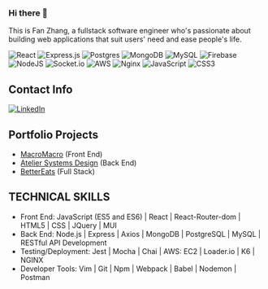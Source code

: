 ### Hi there 👋

This is Fan Zhang, a fullstack software engineer who's passionate about building web applications that suit users' need and ease people's life. 

![React](https://img.shields.io/badge/react-%2320232a.svg?style=for-the-badge&logo=react&logoColor=%2361DAFB) ![Express.js](https://img.shields.io/badge/express.js-%23404d59.svg?style=for-the-badge&logo=express&logoColor=%2361DAFB) ![Postgres](https://img.shields.io/badge/postgres-%23316192.svg?style=for-the-badge&logo=postgresql&logoColor=white) ![MongoDB](https://img.shields.io/badge/MongoDB-%234ea94b.svg?style=for-the-badge&logo=mongodb&logoColor=white) ![MySQL](https://img.shields.io/badge/mysql-%2300f.svg?style=for-the-badge&logo=mysql&logoColor=white) ![Firebase](https://img.shields.io/badge/Firebase-039BE5?style=for-the-badge&logo=Firebase&logoColor=white)	![NodeJS](https://img.shields.io/badge/node.js-6DA55F?style=for-the-badge&logo=node.js&logoColor=white) ![Socket.io](https://img.shields.io/badge/Socket.io-black?style=for-the-badge&logo=socket.io&badgeColor=010101)	![AWS](https://img.shields.io/badge/AWS-%23FF9900.svg?style=for-the-badge&logo=amazon-aws&logoColor=white) ![Nginx](https://img.shields.io/badge/nginx-%23009639.svg?style=for-the-badge&logo=nginx&logoColor=white) ![JavaScript](https://img.shields.io/badge/javascript-%23323330.svg?style=for-the-badge&logo=javascript&logoColor=%23F7DF1E) ![CSS3](https://img.shields.io/badge/css3-%231572B6.svg?style=for-the-badge&logo=css3&logoColor=white)


## Contact Info
[![LinkedIn](https://img.shields.io/badge/linkedin-%230077B5.svg?style=for-the-badge&logo=linkedin&logoColor=white)](https://www.linkedin.com/in/aliciafanzhang/) 

## Portfolio Projects
- [MacroMacro](https://github.com/MacroMacro/frontend-capstone-wolverines) (Front End)
- [Atelier Systems Design](https://github.com/Galactic-Republic-2204/SDC-QA) (Back End)
- [BetterEats](https://github.com/Better-Eats/Better-Eats) (Full Stack)

## TECHNICAL SKILLS
- Front End: JavaScript (ES5 and ES6) | React | React-Router-dom | HTML5 | CSS | JQuery | MUI
- Back End: Node.js | Express | Axios | MongoDB | PostgreSQL | MySQL | RESTful API Development
- Testing/Deployment: Jest | Mocha | Chai | AWS: EC2 | Loader.io | K6 | NGINX
- Developer Tools: Vim | Git | Npm | Webpack | Babel | Nodemon | Postman

